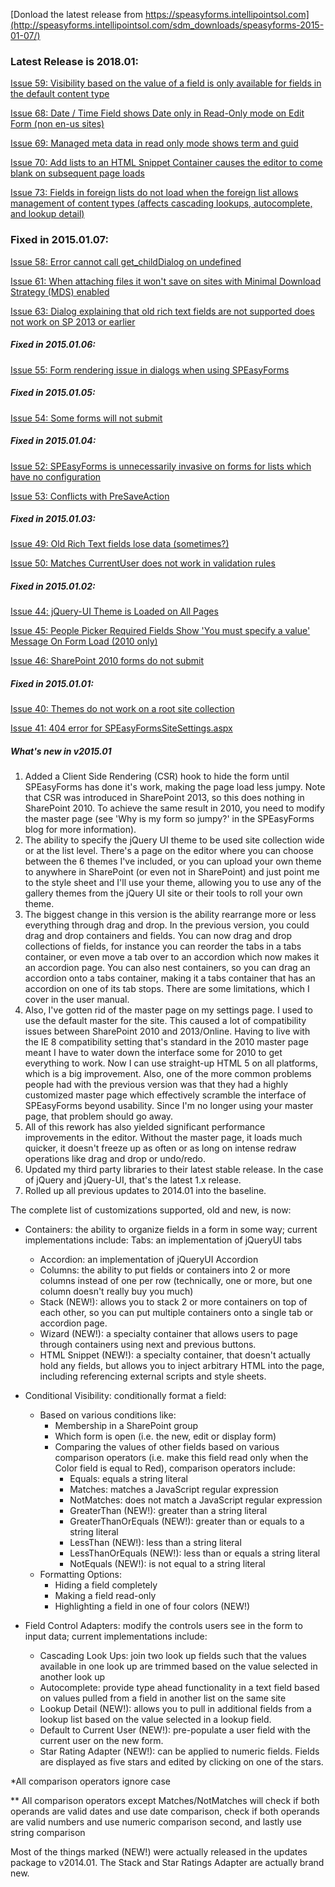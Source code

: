 [Donload the latest release from https://speasyforms.intellipointsol.com](http://speasyforms.intellipointsol.com/sdm_downloads/speasyforms-2015-01-07/) 

### Latest Release is 2018.01:

[Issue 59: Visibility based on the value of a field is only available for fields in the default content type](https://github.com/mcsheaj/SPEasyForms/issues/59)

[Issue 68: Date / Time Field shows Date only in Read-Only mode on Edit Form (non en-us sites)](https://github.com/mcsheaj/SPEasyForms/issues/68)

[Issue 69: Managed meta data in read only mode shows term and guid](https://github.com/mcsheaj/SPEasyForms/issues/69)

[Issue 70: Add lists to an HTML Snippet Container causes the editor to come blank on subsequent page loads](https://github.com/mcsheaj/SPEasyForms/issues/70)

[Issue 73: Fields in foreign lists do not load when the foreign list allows management of content types (affects cascading lookups, autocomplete, and lookup detail)](https://github.com/mcsheaj/SPEasyForms/issues/73)

### Fixed in 2015.01.07:

[Issue 58: Error cannot call get_childDialog on undefined](https://github.com/mcsheaj/SPEasyForms/issues/58)

[Issue 61: When attaching files it won't save on sites with Minimal Download Strategy (MDS) enabled](https://github.com/mcsheaj/SPEasyForms/issues/61)

[Issue 63: Dialog explaining that old rich text fields are not supported does not work on SP 2013 or earlier](https://github.com/mcsheaj/SPEasyForms/issues/63)

##### Fixed in 2015.01.06:

[Issue 55: Form rendering issue in dialogs when using SPEasyForms](https://speasyforms.codeplex.com/workitem/55)

##### Fixed in 2015.01.05:

[Issue 54: Some forms will not submit](https://speasyforms.codeplex.com/workitem/54)

##### Fixed in 2015.01.04:

[Issue 52: SPEasyForms is unnecessarily invasive on forms for lists which have no configuration](https://speasyforms.codeplex.com/workitem/52)

[Issue 53: Conflicts with PreSaveAction](https://speasyforms.codeplex.com/workitem/53)

##### Fixed in 2015.01.03:

[Issue 49: Old Rich Text fields lose data (sometimes?)](https://speasyforms.codeplex.com/workitem/49)

[Issue 50: Matches CurrentUser does not work in validation rules](https://speasyforms.codeplex.com/workitem/50)

##### Fixed in 2015.01.02:

[Issue 44: jQuery-UI Theme is Loaded on All Pages](https://speasyforms.codeplex.com/workitem/44)

[Issue 45: People Picker Required Fields Show 'You must specify a value' Message On Form Load (2010 only)](https://speasyforms.codeplex.com/workitem/45)

[Issue 46: SharePoint 2010 forms do not submit](https://speasyforms.codeplex.com/workitem/46)

##### Fixed in 2015.01.01:

[Issue 40: Themes do not work on a root site collection](https://speasyforms.codeplex.com/workitem/40)

[Issue 41: 404 error for SPEasyFormsSiteSettings.aspx](https://speasyforms.codeplex.com/workitem/41)

##### What's new in v2015.01

1. Added a Client Side Rendering (CSR) hook to hide the form until SPEasyForms has done it's work, making the page load less jumpy. Note that CSR was introduced in SharePoint 2013, so this does nothing in SharePoint 2010. To achieve the same result in 2010, you need to modify the master page (see 'Why is my form so jumpy?' in the SPEasyForms blog for more information).
2. The ability to specify the jQuery UI theme to be used site collection wide or at the list level. There's a page on the editor where you can choose between the 6 themes I've included, or you can upload your own theme to anywhere in SharePoint (or even not in SharePoint) and just point me to the style sheet and I'll use your theme, allowing you to use any of the gallery themes from the jQuery UI site or their tools to roll your own theme.
3. The biggest change in this version is the ability rearrange more or less everything through drag and drop. In the previous version, you could drag and drop containers and fields. You can now drag and drop collections of fields, for instance you can reorder the tabs in a tabs container, or even move a tab over to an accordion which now makes it an accordion page. You can also nest containers, so you can drag an accordion onto a tabs container, making it a tabs container that has an accordion on one of its tab stops. There are some limitations, which I cover in the user manual.
4. Also, I've gotten rid of the master page on my settings page. I used to use the default master for the site. This caused a lot of compatibility issues between SharePoint 2010 and 2013/Online. Having to live with the IE 8 compatibility setting that's standard in the 2010 master page meant I have to water down the interface some for 2010 to get everything to work. Now I can use straight-up HTML 5 on all platforms, which is a big improvement. Also, one of the more common problems people had with the previous version was that they had a highly customized master page which effectively scramble the interface of SPEasyForms beyond usability. Since I'm no longer using your master page, that problem should go away.
5. All of this rework has also yielded significant performance improvements in the editor. Without the master page, it loads much quicker, it doesn't freeze up as often or as long on intense redraw operations like drag and drop or undo/redo.
6. Updated my third party libraries to their latest stable release. In the case of jQuery and jQuery-UI, that's the latest 1.x release.
7. Rolled up all previous updates to 2014.01 into the baseline.

The complete list of customizations supported, old and new, is now:

* Containers: the ability to organize fields in a form in some way; current implementations include: Tabs: an implementation of jQueryUI tabs
  - Accordion: an implementation of jQueryUI Accordion
  - Columns: the ability to put fields or containers into 2 or more columns instead of one per row (technically, one or more, but one column doesn't really buy you much)
  - Stack (NEW!): allows you to stack 2 or more containers on top of each other, so you can put multiple containers onto a single tab or accordion page.
  - Wizard (NEW!): a specialty container that allows users to page through containers using next and previous buttons.
  - HTML Snippet (NEW!): a specialty container, that doesn't actually hold any fields, but allows you to inject arbitrary HTML into the page, including referencing external scripts and style sheets.
* Conditional Visibility: conditionally format a field:
  - Based on various conditions like:
    + Membership in a SharePoint group
    + Which form is open (i.e. the new, edit or display form)
    + Comparing the values of other fields based on various comparison operators (i.e. make this field read only when the Color field is equal to Red), comparison operators include:
      * Equals: equals a string literal
      * Matches: matches a JavaScript regular expression
      * NotMatches: does not match a JavaScript regular expression
      * GreaterThan (NEW!): greater than a string literal
      * GreaterThanOrEquals (NEW!): greater than or equals to a string literal
      * LessThan (NEW!): less than a string literal
      * LessThanOrEquals (NEW!): less than or equals a string literal
      * NotEquals (NEW!): is not equal to a string literal
  - Formatting Options:
    + Hiding a field completely
    + Making a field read-only
    + Highlighting a field in one of four colors (NEW!)
* Field Control Adapters: modify the controls users see in the form to input data; current implementations include:

  - Cascading Look Ups: join two look up fields such that the values available in one look up are trimmed based on the value selected in another look up
  - Autocomplete: provide type ahead functionality in a text field based on values pulled from a field in another list on the same site
  - Lookup Detail (NEW!): allows you to pull in additional fields from a lookup list based on the value selected in a lookup field.
  - Default to Current User (NEW!): pre-populate a user field with the current user on the new form.
  - Star Rating Adapter (NEW!): can be applied to numeric fields. Fields are displayed as five stars and edited by clicking on one of the stars.

*All comparison operators ignore case

** All comparison operators except Matches/NotMatches will check if both operands are valid dates and use date comparison, check if both operands are valid numbers and use numeric comparison second, and lastly use string comparison

Most of the things marked (NEW!) were actually released in the updates package to v2014.01. The Stack and Star Ratings Adapter are actually brand new.
